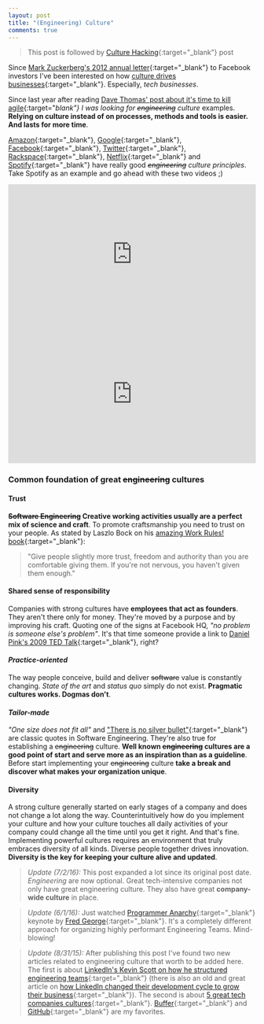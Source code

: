```yaml
---
layout: post
title: "(Engineering) Culture"
comments: true
---
```


>This post is followed by [Culture Hacking](/2016/06/26/culture-hacking){:target="_blank"} post

Since [Mark Zuckerberg's 2012 annual letter](http://www.wired.com/2012/02/zuck-letter/){:target="_blank"}
to Facebook investors I've been interested on how [culture drives businesses](http://www.slideshare.net/Bufferapp/buffer-culture-06-with-a-change-to-be-a-no-ego-doer){:target="_blank"}.
Especially, _tech businesses_.

Since last year after reading [Dave Thomas' post about it's time to kill agile](http://pragdave.me/blog/2014/03/04/time-to-kill-agile/){:target="_blank"}
I was looking for ~~engineering~~ culture_ examples. **Relying on culture instead of on processes, methods and tools is easier.
And lasts for more time**.

[Amazon](https://www.amazon.jobs/en/principles){:target="_blank"}, [Google](https://rework.withgoogle.com/){:target="_blank"}, [Facebook](https://hbr.org/2016/06/how-facebook-tries-to-prevent-office-politics){:target="_blank"}, [Twitter](http://www.fastcompany.com/3034679/most-innovative-companies/the-company-with-the-best-culture-twitter-according-to-glassdoor){:target="_blank"}, [Rackspace](https://www.rackspace.com/talent/culture/){:target="_blank"}, [Netflix](http://www.huffingtonpost.com/2015/02/27/netflix-culture-deck-success_n_6763716.html){:target="_blank"} and [Spotify](http://www.fastcompany.com/3034617/how-spotifys-music-obsessed-culture-makes-the-company-rock){:target="_blank"} have really good _~~engineering~~ culture principles_. Take Spotify as an example and go ahead with these two videos ;)

<style>.embed-container { position: relative; padding-bottom: 56.25%; height: 0; overflow: hidden; max-width: 100%; } .embed-container iframe, .embed-container object, .embed-container embed { position: absolute; top: 0; left: 0; width: 100%; height: 100%; }</style><div class='embed-container'><iframe src='http://player.vimeo.com/video/85490944' frameborder='0' webkitAllowFullScreen mozallowfullscreen allowFullScreen></iframe></div>

<style>.embed-container { position: relative; padding-bottom: 56.25%; height: 0; overflow: hidden; max-width: 100%; } .embed-container iframe, .embed-container object, .embed-container embed { position: absolute; top: 0; left: 0; width: 100%; height: 100%; }</style><div class='embed-container'><iframe src='http://player.vimeo.com/video/94950270' frameborder='0' webkitAllowFullScreen mozallowfullscreen allowFullScreen></iframe></div>


### Common foundation of great ~~engineering~~ cultures

#### Trust

__~~Software Engineering~~ Creative working activities usually are a perfect mix of science and craft__. To promote craftsmanship you need to trust on your people. As stated by Laszlo Bock on his [amazing Work Rules! book](http://www.workrules.net){:target="_blank"}:

>"Give people slightly more trust, freedom and authority than you are comfortable giving them. If you're not nervous, you haven't given them enough."

#### Shared sense of responsibility

Companies with strong cultures have __employees that act as founders__. They aren't there only for money. They're moved by a purpose and by improving his craft. Quoting one of the signs at Facebook HQ, _"no problem is someone else's problem"_. It's that time someone provide a link to [Daniel Pink's 2009 TED Talk](https://www.youtube.com/watch?v=rrkrvAUbU9Y){:target="_blank"}, right?

#### _Practice-oriented_

The way people conceive, build and deliver ~~software~~ value is constantly changing. _State of the art_ and _status quo_ simply do not exist. **Pragmatic cultures works. Dogmas don't**.

#### _Tailor-made_

_"One size does not fit all"_ and ["There is no silver bullet"](https://en.wikipedia.org/wiki/No_Silver_Bullet){:target="_blank"} are classic quotes in Software Engineering. They're also true for establishing a ~~engineering~~ culture. __Well known ~~engineering~~ cultures are a good point of start and serve more as an inspiration than as a guideline__. Before start implementing your ~~engineering~~ culture __take a break and discover what makes your organization unique__.

#### Diversity

A strong culture generally started on early stages of a company and does not change a lot along the way. Counterintuitively how do you implement your culture and how your culture touches all daily activities of your company could change all the time until you get it right. And that's fine. Implementing powerful cultures requires an environment that truly embraces diversity of all kinds. Diverse people together drives innovation. **Diversity is the key for keeping your culture alive and updated**.


>_Update (7/2/16):_ This post expanded a lot since its original post date. _Engineering_ are now optional. Great tech-intensive companies not only have great engineering culture. They also have great **company-wide culture** in place.

>_Update (6/1/16):_ Just watched [Programmer Anarchy](https://www.youtube.com/watch?v=uk-CF7klLdA){:target="_blank"} keynote by [Fred George](https://twitter.com/fgeorge52){:target="_blank"}. It's a completely different approach for organizing highly performant Engineering Teams. Mind-blowing!

>_Update (8/31/15):_ After publishing this post I've found two new articles related to engineering culture that worth to be added here. The first is about [LinkedIn's Kevin Scott on how he structured engineering teams](http://firstround.com/review/how-i-structured-engineering-teams-at-linkedin-and-admob-for-success/){:target="_blank"} (there is also an old and great article on [how LinkedIn changed their development cycle to grow their business](http://www.wired.com/2013/04/linkedin-software-revolution/){:target="_blank"}).
>The second is about [5 great tech companies cultures](http://www.inc.com/ed-zitron/5-tech-companies-with-great-cultures.html){:target="_blank"}. [Buffer](http://www.slideshare.net/Bufferapp/buffer-culture-06-with-a-change-to-be-a-no-ego-doer){:target="_blank"} and [Git](http://zachholman.com/posts/how-github-works/)[Hub](http://zachholman.com/posts/scaling-github-employees/){:target="_blank"} are my favorites.
